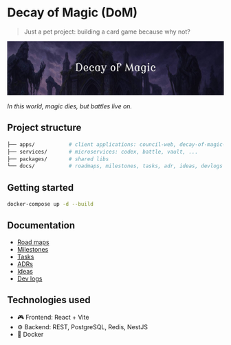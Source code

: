 # Decay of Magic (DoM)

> Just a pet project: building a card game because why not?

![DoM banner](./docs/assets/banner.jpg "Decay of Magic")

_In this world, magic dies, but battles live on._

## Project structure

```sh
├── apps/           # client applications: council-web, decay-of-magic-web, ...
├── services/       # microservices: codex, battle, vault, ...
├── packages/       # shared libs
└── docs/           # roadmaps, milestones, tasks, adr, ideas, devlogs
```

## Getting started

```sh
docker-compose up -d --build
```

## Documentation

- [Road maps](./docs/roadmaps/README.md)
- [Milestones](./docs/milestones/README.md)
- [Tasks](./docs/tasks/README.md)
- [ADRs](./docs/adr/README.md)
- [Ideas](./docs/ideas/README.md)
- [Dev logs](./docs/devlogs/README.md)

## Technologies used

- 🎮 Frontend: React + Vite
- ⚙️ Backend: REST, PostgreSQL, Redis, NestJS
- 🐳 Docker
